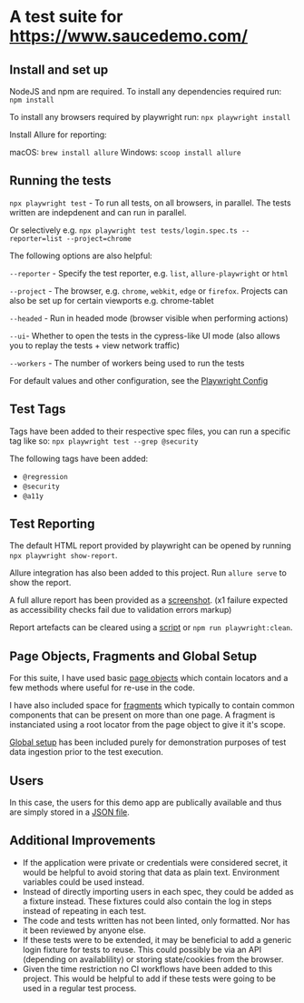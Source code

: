 # A test suite for https://www.saucedemo.com/

## Install and set up

NodeJS and npm are required. To install any dependencies required run: `npm install`

To install any browsers required by playwright run: `npx playwright install`

Install Allure for reporting:

macOS: `brew install allure`
Windows: `scoop install allure`

## Running the tests

`npx playwright test` - To run all tests, on all browsers, in parallel. The tests written are indepdenent and can run in parallel.

Or selectively e.g. `npx playwright test tests/login.spec.ts --reporter=list --project=chrome`

The following options are also helpful:

`--reporter` - Specify the test reporter, e.g. `list`, `allure-playwright` or `html`

`--project` - The browser, e.g. `chrome`, `webkit`, `edge` or `firefox`. Projects can also be set up for certain viewports e.g. chrome-tablet

`--headed` - Run in headed mode (browser visible when performing actions)

`--ui`- Whether to open the tests in the cypress-like UI mode (also allows you to replay the tests + view network traffic)

`--workers` - The number of workers being used to run the tests

For default values and other configuration, see the [Playwright Config](./playwright.config.ts)

## Test Tags

Tags have been added to their respective spec files, you can run a specific tag like so: `npx playwright test --grep @security`

The following tags have been added:

- `@regression`
- `@security`
- `@a11y`

## Test Reporting

The default HTML report provided by playwright can be opened by running `npx playwright show-report`.

Allure integration has also been added to this project. Run `allure serve` to show the report.

A full allure report has been provided as a [screenshot](./test_report.png). (x1 failure expected as accessibility checks fail due to validation errors markup)

Report artefacts can be cleared using a [script](./scripts/clean-reports.sh) or `npm run playwright:clean`.

## Page Objects, Fragments and Global Setup

For this suite, I have used basic [page objects](./page-objects/) which contain locators and a few methods where useful for re-use in the code.

I have also included space for [fragments](./page-objects/fragments/validation.ts) which typically to contain common components that can be present on more than one page. A fragment is instanciated using a root locator from the page object to give it it's scope.

[Global setup](./global.setup.ts) has been included purely for demonstration purposes of test data ingestion prior to the test execution.

## Users

In this case, the users for this demo app are publically available and thus are simply stored in a [JSON file](./data/users.json).

## Additional Improvements

- If the application were private or credentials were considered secret, it would be helpful to avoid storing that data as plain text. Environment variables could be used instead.
- Instead of directly importing users in each spec, they could be added as a fixture instead. These fixtures could also contain the log in steps instead of repeating in each test.
- The code and tests written has not been linted, only formatted. Nor has it been reviewed by anyone else.
- If these tests were to be extended, it may be beneficial to add a generic login fixture for tests to reuse. This could possibly be via an API (depending on availablility) or storing state/cookies from the browser.
- Given the time restriction no CI workflows have been added to this project. This would be helpful to add if these tests were going to be used in a regular test process.

